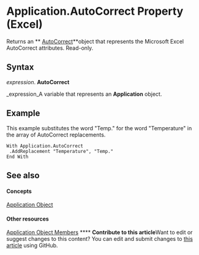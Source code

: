 
# Application.AutoCorrect Property (Excel)

Returns an  ** [AutoCorrect](2594722a-2ff9-7175-4d35-0da0ad413b0d.md)**object that represents the Microsoft Excel AutoCorrect attributes. Read-only.


## Syntax

 _expression_. **AutoCorrect**

 _expression_A variable that represents an  **Application** object.


## Example

This example substitutes the word "Temp." for the word "Temperature" in the array of AutoCorrect replacements.


```
With Application.AutoCorrect 
 .AddReplacement "Temperature", "Temp." 
End With
```


## See also


#### Concepts


 [Application Object](19b73597-5cf9-4f56-8227-b5211f657f6f.md)
#### Other resources


 [Application Object Members](4cb9ca42-8d07-cc9c-2d80-4eb9a5921e1e.md)
****   **Contribute to this article**Want to edit or suggest changes to this content? You can edit and submit changes to  [this article](https://github.com/jhershey00/VBA_Excel_Test/OpenXMLCon/articles/e339617e-e086-7324-9240-4db9cfcfcee5.md) using GitHub.

